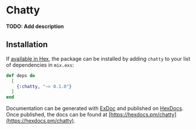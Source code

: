 # Chatty

**TODO: Add description**

## Installation

If [available in Hex](https://hex.pm/docs/publish), the package can be installed
by adding `chatty` to your list of dependencies in `mix.exs`:

```elixir
def deps do
  [
    {:chatty, "~> 0.1.0"}
  ]
end
```

Documentation can be generated with [ExDoc](https://github.com/elixir-lang/ex_doc)
and published on [HexDocs](https://hexdocs.pm). Once published, the docs can
be found at [https://hexdocs.pm/chatty](https://hexdocs.pm/chatty).

